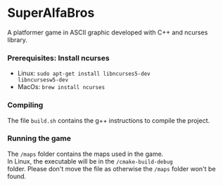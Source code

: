 # SuperAlfaBros
A platformer game in ASCII graphic developed with C++ and ncurses library. 

### Prerequisites: Install ncurses
- Linux: <code>sudo apt-get install libncurses5-dev libncursesw5-dev</code><br>
- MacOs: <code>brew install ncurses</code>

### Compiling
The file <code>build.sh</code> contains the g++ instructions to compile the project.

### Running the game
The <code>/maps</code> folder contains the maps used in the game. <br>
In Linux, the executable will be in the <code>/cmake-build-debug</code><br> folder. Please don't move the file as otherwise the <code>/maps</code> folder won't be found.
